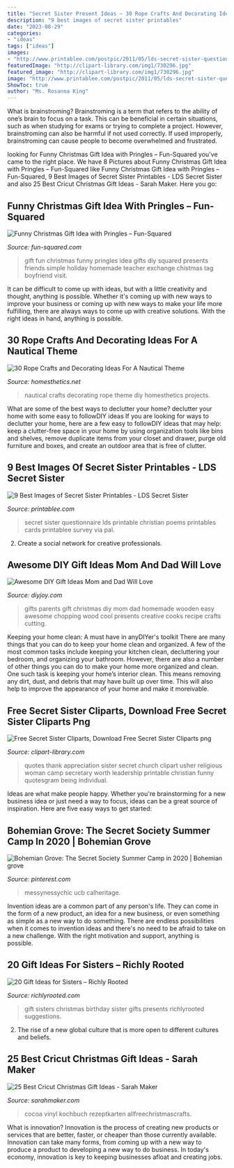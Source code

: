 ```yaml
---
title: "Secret Sister Present Ideas ~ 30 Rope Crafts And Decorating Ideas For A Nautical Theme"
description: "9 best images of secret sister printables"
date: "2023-08-29"
categories:
- "ideas"
tags: ["ideas"]
images:
- "http://www.printablee.com/postpic/2011/05/lds-secret-sister-questionnaire_317765.jpg"
featuredImage: "http://clipart-library.com/img1/730296.jpg"
featured_image: "http://clipart-library.com/img1/730296.jpg"
image: "http://www.printablee.com/postpic/2011/05/lds-secret-sister-questionnaire_317765.jpg"
ShowToc: true
author: "Ms. Rosanna King"
---
```



What is brainstroming?
Brainstroming is a term that refers to the ability of one’s brain to focus on a task. This can be beneficial in certain situations, such as when studying for exams or trying to complete a project. However, brainstroming can also be harmful if not used correctly. If used improperly, brainstroming can cause people to become overwhelmed and frustrated.

	

		
looking for Funny Christmas Gift Idea with Pringles – Fun-Squared you've came to the right place. We have 8 Pictures about Funny Christmas Gift Idea with Pringles – Fun-Squared like Funny Christmas Gift Idea with Pringles – Fun-Squared, 9 Best Images of Secret Sister Printables - LDS Secret Sister and also 25 Best Cricut Christmas Gift Ideas - Sarah Maker. Here you go:
		
    
## Funny Christmas Gift Idea With Pringles – Fun-Squared

<img loading=lazy src="https://fun-squared.com/wp-content/uploads/2017/12/Gift-Ideas.jpg" onerror="this.onerror=null;this.src='https://tse4.mm.bing.net/th?id=OIP.Kls3bb1nHbnN8W3NYbcQtAHaKG&amp;pid=15.1';" alt="Funny Christmas Gift Idea with Pringles – Fun-Squared">

_Source: fun-squared.com_

>gift fun christmas funny pringles idea gifts diy squared presents friends simple holiday homemade teacher exchange chistmas tag boyfriend visit. 

	

It can be difficult to come up with ideas, but with a little creativity and thought, anything is possible. Whether it's coming up with new ways to improve your business or coming up with new ways to make your life more fulfilling, there are always ways to come up with creative solutions. With the right ideas in hand, anything is possible.

    
## 30 Rope Crafts And Decorating Ideas For A Nautical Theme

<img loading=lazy src="http://cdn.homesthetics.net/wp-content/uploads/2015/01/30-Rope-Crafts-and-Decorating-Ideas-For-A-Nautical-Theme_homesthetics-7.jpg" onerror="this.onerror=null;this.src='https://tse1.mm.bing.net/th?id=OIP.nAl29KQB9QApFnQxbR2PXQHaLH&amp;pid=15.1';" alt="30 Rope Crafts and Decorating Ideas For A Nautical Theme">

_Source: homesthetics.net_

>nautical crafts decorating rope theme diy homesthetics projects. 

	

What are some of the best ways to declutter your home?
declutter your home with some easy to followDIY ideas 
If you are looking for ways to declutter your home, here are a few easy to followDIY ideas that may help: keep a clutter-free space in your home by using organization tools like bins and shelves, remove duplicate items from your closet and drawer, purge old furniture and boxes, and create an outdoor area that is free of clutter.

    
## 9 Best Images Of Secret Sister Printables - LDS Secret Sister

<img loading=lazy src="http://www.printablee.com/postpic/2011/05/lds-secret-sister-questionnaire_317765.jpg" onerror="this.onerror=null;this.src='https://tse2.mm.bing.net/th?id=OIP.1yZHq7nuRssbUu1xZ3XmAQHaLF&amp;pid=15.1';" alt="9 Best Images of Secret Sister Printables - LDS Secret Sister">

_Source: printablee.com_

>secret sister questionnaire lds printable christian poems printables cards printablee survey via pal. 

	

2. Create a social network for creative professionals. 

    
## Awesome DIY Gift Ideas Mom And Dad Will Love

<img loading=lazy src="http://diyjoy.com/wp-content/uploads/2015/11/Wooden-Chopping-Board-Etched-with-Secret-Family-Recipe.jpg" onerror="this.onerror=null;this.src='https://tse4.mm.bing.net/th?id=OIP.GWmuWb78mPuX6ceAlgMa4QHaLG&amp;pid=15.1';" alt="Awesome DIY Gift Ideas Mom and Dad Will Love">

_Source: diyjoy.com_

>gifts parents gift christmas diy mom dad homemade wooden easy awesome chopping wood cool presents creative cooks recipe crafts cutting. 

	

Keeping your home clean: A must have in anyDIYer's toolkit
There are many things that you can do to keep your home clean and organized. A few of the most common tasks include keeping your kitchen clean, decluttering your bedroom, and organizing your bathroom. However, there are also a number of other things you can do to make your home more organized and clean. One such task is keeping your home’s interior clean. This means removing any dirt, dust, and debris that may have built up over time. This will also help to improve the appearance of your home and make it moreivable.

    
## Free Secret Sister Cliparts, Download Free Secret Sister Cliparts Png

<img loading=lazy src="http://clipart-library.com/img1/730296.jpg" onerror="this.onerror=null;this.src='https://tse1.mm.bing.net/th?id=OIP.5mqeHP3gdx39u-k-mtKcaAHaKX&amp;pid=15.1';" alt="Free Secret Sister Cliparts, Download Free Secret Sister Cliparts png">

_Source: clipart-library.com_

>quotes thank appreciation sister secret church clipart usher religious woman camp secretary worth leadership printable christian funny quotesgram being individual. 

	

Ideas are what make people happy. Whether you're brainstorming for a new business idea or just need a way to focus, ideas can be a great source of inspiration. Here are five easy ways to get started: 

    
## Bohemian Grove: The Secret Society Summer Camp In 2020 | Bohemian Grove

<img loading=lazy src="https://i.pinimg.com/736x/ab/ad/75/abad75e275dad21aa6d25c21648ec045.jpg" onerror="this.onerror=null;this.src='https://tse4.mm.bing.net/th?id=OIP.MhUXnK8NbdLETForw08e8wHaKd&amp;pid=15.1';" alt="Bohemian Grove: The Secret Society Summer Camp in 2020 | Bohemian grove">

_Source: pinterest.com_

>messynessychic ucb calheritage. 

	

Invention ideas are a common part of any person's life. They can come in the form of a new product, an idea for a new business, or even something as simple as a new way to do something. There are endless possibilities when it comes to invention ideas and there's no need to be afraid to take on a new challenge. With the right motivation and support, anything is possible.

    
## 20 Gift Ideas For Sisters – Richly Rooted

<img loading=lazy src="http://richlyrooted.com/wp-content/uploads/2015/11/20-Gift-Ideas-for-Sisters-RichlyRooted.com_.jpg" onerror="this.onerror=null;this.src='https://tse4.mm.bing.net/th?id=OIP.kytOHVnZAej5RxGt58xFBwHaJ6&amp;pid=15.1';" alt="20 Gift Ideas for Sisters – Richly Rooted">

_Source: richlyrooted.com_

>gift sisters christmas birthday sister gifts presents richlyrooted suggestions. 

	

2. The rise of a new global culture that is more open to different cultures and beliefs. 

    
## 25 Best Cricut Christmas Gift Ideas - Sarah Maker

<img loading=lazy src="https://sarahmaker.com/wp-content/uploads/2020/10/DIY-Hot-Cocoa-Christmas-Mug-Gift.jpg" onerror="this.onerror=null;this.src='https://tse4.mm.bing.net/th?id=OIP.Db6BeH8O2QroPoxl26vPDQHaL1&amp;pid=15.1';" alt="25 Best Cricut Christmas Gift Ideas - Sarah Maker">

_Source: sarahmaker.com_

>cocoa vinyl kochbuch rezeptkarten allfreechristmascrafts. 

	

What is innovation?
Innovation is the process of creating new products or services that are better, faster, or cheaper than those currently available. Innovation can take many forms, from coming up with a new way to produce a product to developing a new way to do business. In today's economy, innovation is key to keeping businesses afloat and creating jobs.

